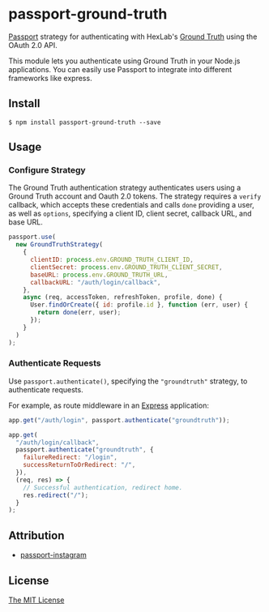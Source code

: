 # passport-ground-truth

[Passport](https://github.com/jaredhanson/passport) strategy for authenticating with HexLab's [Ground Truth](https://github.com/hackgt/ground-truth) using the OAuth 2.0 API.

This module lets you authenticate using Ground Truth in your Node.js applications. You can easily use Passport to integrate into different frameworks like express.

## Install

```shell
$ npm install passport-ground-truth --save
```

## Usage

### Configure Strategy

The Ground Truth authentication strategy authenticates users using a Ground Truth account and Oauth 2.0 tokens. The strategy requires a `verify` callback, which accepts these credentials and calls `done` providing a user, as well as `options`, specifying a client ID, client secret, callback URL, and base URL.

```js
passport.use(
  new GroundTruthStrategy(
    {
      clientID: process.env.GROUND_TRUTH_CLIENT_ID,
      clientSecret: process.env.GROUND_TRUTH_CLIENT_SECRET,
      baseURL: process.env.GROUND_TRUTH_URL,
      callbackURL: "/auth/login/callback",
    },
    async (req, accessToken, refreshToken, profile, done) {
      User.findOrCreate({ id: profile.id }, function (err, user) {
        return done(err, user);
      });
    }
  )
);
```

### Authenticate Requests

Use `passport.authenticate()`, specifying the `"groundtruth"` strategy, to
authenticate requests.

For example, as route middleware in an [Express](http://expressjs.com/)
application:

```js
app.get("/auth/login", passport.authenticate("groundtruth"));

app.get(
  "/auth/login/callback",
  passport.authenticate("groundtruth", {
    failureRedirect: "/login",
    successReturnToOrRedirect: "/",
  }),
  (req, res) => {
    // Successful authentication, redirect home.
    res.redirect("/");
  }
);
```

## Attribution

- [passport-instagram](https://github.com/jaredhanson/passport-instagram)

## License

[The MIT License](http://opensource.org/licenses/MIT)
